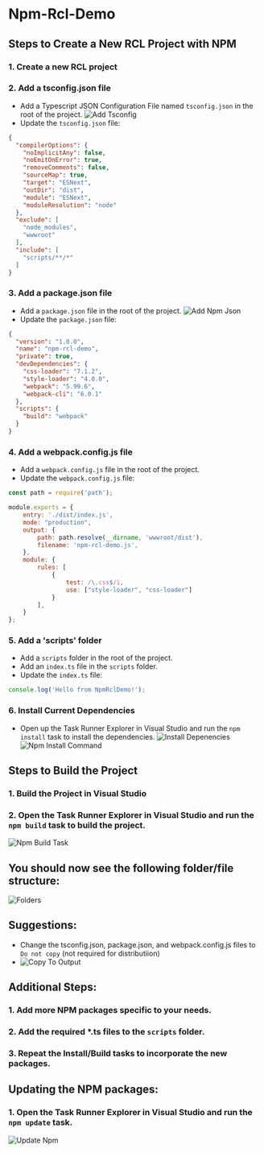 # Npm-Rcl-Demo

## Steps to Create a New RCL Project with NPM
### 1. Create a new RCL project
### 2. Add a tsconfig.json file
- Add a Typescript JSON Configuration File named `tsconfig.json` in the root of the project.
![Add Tsconfig](add-tsconfig.png)
- Update the `tsconfig.json` file:
```json
{
  "compilerOptions": {
    "noImplicitAny": false,
    "noEmitOnError": true,
    "removeComments": false,
    "sourceMap": true,
    "target": "ESNext",
    "outDir": "dist",
    "module": "ESNext",
    "moduleResolution": "node"
  },
  "exclude": [
    "node_modules",
    "wwwroot"
  ],
  "include": [
    "scripts/**/*"
  ]
}
```
### 3. Add a package.json file
- Add a `package.json` file in the root of the project.
![Add Npm Json](add-npm-json.png)
- Update the `package.json` file:
```json
{
  "version": "1.0.0",
  "name": "npm-rcl-demo",
  "private": true,
  "devDependencies": {
    "css-loader": "7.1.2",
    "style-loader": "4.0.0",
    "webpack": "5.99.6",
    "webpack-cli": "6.0.1"
  },
  "scripts": {
    "build": "webpack"
  }
}
```
### 4. Add a webpack.config.js file
- Add a `webpack.config.js` file in the root of the project.
- Update the `webpack.config.js` file:
```javascript
const path = require('path');

module.exports = {
    entry: './dist/index.js',
    mode: "production",
    output: {
        path: path.resolve(__dirname, 'wwwroot/dist'),
        filename: 'npm-rcl-demo.js',
    },
    module: {
        rules: [
            {
                test: /\.css$/i,
                use: ["style-loader", "css-loader"]
            }
        ],
    }
};
```
### 5. Add a 'scripts' folder
- Add a `scripts` folder in the root of the project.
- Add an `index.ts` file in the `scripts` folder.
- Update the `index.ts` file:
```typescript
console.log('Hello from NpmRclDemo!');
```

### 6. Install Current Dependencies
- Open up the Task Runner Explorer in Visual Studio and run the `npm install` task to install the dependencies.
![Install Depenencies](install-depenencies.png)
![Npm Install Command](npm-install-command.png)

## Steps to Build the Project
### 1. Build the Project in Visual Studio
### 2. Open the Task Runner Explorer in Visual Studio and run the `npm build` task to build the project.
![Npm Build Task](npm-build-task.png)

## You should now see the following folder/file structure:
![Folders](folders.png)

## Suggestions:
- Change the tsconfig.json, package.json, and webpack.config.js files to `Do not copy` (not required for distributiion)
- ![Copy To Output](copy-to-output.png)

## Additional Steps:
### 1. Add more NPM packages specific to your needs.
### 2. Add the required *.ts files to the `scripts` folder.
### 3. Repeat the Install/Build tasks to incorporate the new packages.

## Updating the NPM packages:
### 1. Open the Task Runner Explorer in Visual Studio and run the `npm update` task.
![Update Npm](update-npm.png)